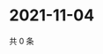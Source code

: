 # 2021-11-04

共 0 条

<!-- BEGIN WEIBO -->
<!-- 最后更新时间 Thu Nov 04 2021 11:15:26 GMT+0800 (China Standard Time) -->

<!-- END WEIBO -->
